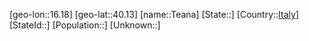 ﻿---
location: [40.13,16.18]
type: City
tags:
- geo/City


SpocWebEntityId: 34786
isDeleted: false
confidential: public

---
[geo-lon::16.18]
[geo-lat::40.13]
[name::Teana]
[State::]
[Country::[Italy](geo/Continent/Europe/Italy.md)]
[StateId::]
[Population::]
[Unknown::]

